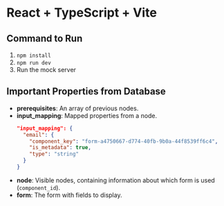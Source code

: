 # React + TypeScript + Vite

## Command to Run

1. `npm install`
2. `npm run dev`
3. Run the mock server

## Important Properties from Database

- **prerequisites**: An array of previous nodes.
- **input_mapping**: Mapped properties from a node.
  ```json
  "input_mapping": {
    "email": { 
      "component_key": "form-a4750667-d774-40fb-9b0a-44f8539ff6c4", 
      "is_metadata": true,
      "type": "string"
    }
  }
  ```
- **node**: Visible nodes, containing information about which form is used (`component_id`).
- **form**: The form with fields to display.
